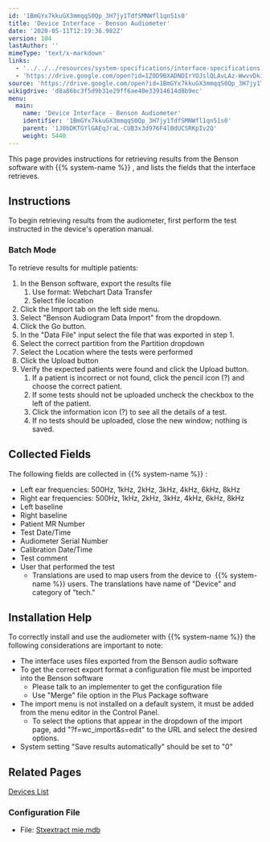 ```yaml
---
id: '1BmGYx7kkuGX3mmqqS0Qp_3H7jy1TdfSMNWfl1qn51s0'
title: 'Device Interface - Benson Audiometer'
date: '2020-05-11T12:19:36.982Z'
version: 104
lastAuthor: ''
mimeType: 'text/x-markdown'
links:
  - '../../../resources/system-specifications/interface-specifications.md'
  - 'https://drive.google.com/open?id=1Z0D9BXADNDIrYOJslQLAvLAz-WwvvDkJ'
source: 'https://drive.google.com/open?id=1BmGYx7kkuGX3mmqqS0Qp_3H7jy1TdfSMNWfl1qn51s0'
wikigdrive: 'd8a86bc3f5d9b31e29ff6ae40e33914614d8b9ec'
menu:
  main:
    name: 'Device Interface - Benson Audiometer'
    identifier: '1BmGYx7kkuGX3mmqqS0Qp_3H7jy1TdfSMNWfl1qn51s0'
    parent: '1J0bDKTGYlGAEqJraL-CUB3x3d976F4lBdUCSRKpIv2Q'
    weight: 5440
---
```

This page provides instructions for retrieving results from the Benson software with {{% system-name %}} , and lists the fields that the interface retrieves.
  
## **Instructions**  
  
To begin retrieving results from the audiometer, first perform the test instructed in the device's operation manual.
  
### **Batch Mode**  
  
To retrieve results for multiple patients:
1. In the Benson software, export the results file
   1. Use format: Webchart Data Transfer
   2. Select file location
2. Click the Import tab on the left side menu.
3. Select "Benson Audiogram Data Import" from the dropdown.
4. Click the Go button.
5. In the "Data File" input select the file that was exported in step 1.
6. Select the correct partition from the Partition dropdown
7. Select the Location where the tests were performed
8. Click the Upload button
9. Verify the expected patients were found and click the Upload button.
   1. If a patient is incorrect or not found, click the pencil icon (?) and choose the correct patient.
   2. If some tests should not be uploaded uncheck the checkbox to the left of the patient.
   3. Click the information icon (?) to see all the details of a test.
   4. If no tests should be uploaded, close the new window; nothing is saved.
  
## **Collected Fields**  
  
The following fields are collected in {{% system-name %}} :
* Left ear frequencies: 500Hz, 1kHz, 2kHz, 3kHz, 4kHz, 6kHz, 8kHz
* Right ear frequencies: 500Hz, 1kHz, 2kHz, 3kHz, 4kHz, 6kHz, 8kHz
* Left baseline
* Right baseline
* Patient MR Number
* Test Date/Time
* Audiometer Serial Number
* Calibration Date/Time
* Test comment
* User that performed the test
   * Translations are used to map users from the device to  {{% system-name %}} users. The translations have name of "Device" and category of "tech."
  
## **Installation Help**  
  
To correctly install and use the audiometer with {{% system-name %}} the following considerations are important to note:
* The interface uses files exported from the Benson audio software
* To get the correct export format a configuration file must be imported into the Benson software
   * Please talk to an implementer to get the configuration file
   * Use "Merge" file option in the Plus Package software
* The import menu is not installed on a default system, it must be added from the menu editor in the Control Panel.
   * To select the options that appear in the dropdown of the import page, add "?f=wc_import&s=edit" to the URL and select the desired options.
* System setting "Save results automatically" should be set to "0"
  
## **Related Pages**  
  
[Devices List](../../../resources/system-specifications/interface-specifications.md)
  
### Configuration File  

* File: [Stxextract](https://drive.google.com/open?id=1Z0D9BXADNDIrYOJslQLAvLAz-WwvvDkJ)[ ](https://drive.google.com/open?id=1Z0D9BXADNDIrYOJslQLAvLAz-WwvvDkJ)[mie.mdb](https://drive.google.com/open?id=1Z0D9BXADNDIrYOJslQLAvLAz-WwvvDkJ)
